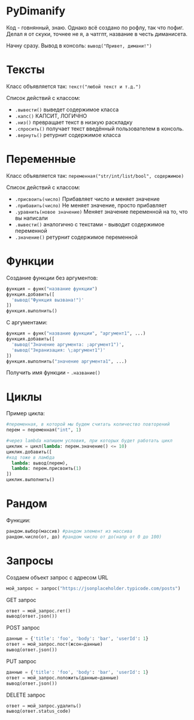 # PyDimanify
Код - говнянный, знаю. Однако всё создано по рофлу, так что пофиг. Делал я от скуки, точнее не я, а чатгпт, название в честь диманисета.

Начну сразу.
Вывод в консоль:
```вывод("Привет, димани!")```

# Тексты
Класс объявляется так:
```текст("любой текст и т.д.") ```

Список действий с классом:
- ```.вывести()``` выведет содержимое класса
- ```.капс()``` КАПСИТ, ЛОГИЧНО
- ```.низ()``` превращает текст в низкую раскладку
- ```.спросить()``` получает текст введённый пользователем в консоль.
- ```.вернуть()``` ретурнит содержимое класса

# Переменные
Класс объявляется так:
```переменная("str/int/list/bool", содержимое)```

Список действий с классом:
- ```.присвоить(число)``` Прибавляет число и меняет значение
- ```.прибавить(число)``` Не меняет значение, просто прибавляет
- ```.уравнить(новое значение)``` Меняет значение переменной на то, что вы написали
- ```.вывести()``` аналогично с текстами - выводит содержимое переменной
- ```.значение()``` ретурнит содержимое переменной

# Функции
Создание функции без аргументов:

```py
функция = функ("название функции")
функция.добавить([
  'вывод("Функция вызвана!")' 
])
функция.выполнить()
```

С аргументами:

```py
функция = функ("название функции", "аргумент1", ...)
функция.добавить([
  'вывод("Значение аргумента: ;аргумент1")',
  'вывод("Экранизация: \;аргумент1")'
])
функция.выполнить("значение аргумента1", ...)
```

Получить имя функции - ```.название()```

# Циклы
Пример цикла:

```py
#переменная, в которой мы будем считать количество повторений
перем = переменная("int", 1)

#через lambda напишем условия, при которых будет работать цикл
циклик = цикл(lambda: перем.значение() <= 10)
циклик.добавить([
#код тоже в ламбда
  lambda: вывод(перем),
  lambda: перем.присвоить(1)
])
циклик.выполнить()
```

# Рандом
Функции:
```py
рандом.выбор(массив) #рандом элемент из массива
рандом.число(от, до) #рандом число от до(напр от 0 до 100)
```

# Запросы

Создаем объект запрос с адресом URL

```py
мой_запрос = запрос("https://jsonplaceholder.typicode.com/posts")
```

GET запрос

```py
ответ = мой_запрос.гет()
вывод(ответ.json())
```

POST запрос

```py
данные = {'title': 'foo', 'body': 'bar', 'userId': 1}
ответ = мой_запрос.пост(жсон=данные)
вывод(ответ.json())
```

PUT запрос

```py
данные = {'title': 'foo', 'body': 'bar', 'userId': 1}
ответ = мой_запрос.положить(данные=данные)
вывод(ответ.json())
```

DELETE запрос

```py
ответ = мой_запрос.удалить()
вывод(ответ.status_code)
```
